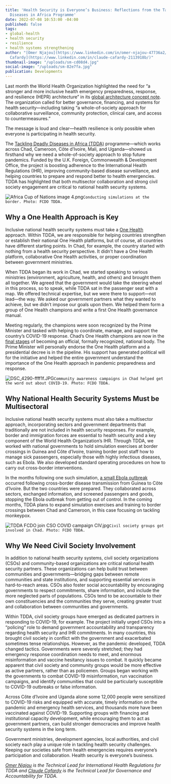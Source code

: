 ```yaml
---
title: 'Health Security is Everyone’s Business: Reflections from the Tackling Deadly
  Diseases in Africa Programme'
date: 2022-07-08 10:53:00 -04:00
published: false
tags:
- global-health
- health security
- resilience
- health systems strengthening
author: "[Omer Njajou](https://www.linkedin.com/in/omer-njajou-47736a2/) and [Claude
  Cafardy](https://www.linkedin.com/in/claude-cafardy-2113918b/)"
thumbnail-image: "/uploads/sm-cd08d4.jpg"
social-image: "/uploads/sm-82e7fa.jpg"
publication: Developments
---
```


Last month the World Health Organization highlighted the need for “a stronger and more inclusive health emergency preparedness, response, and resilience (HEPR) architecture” in its [global architecture concept note](https://cdn.who.int/media/docs/default-source/emergency-preparedness/20220324_wha-hepr-concept-note_final-for-publishing.pdf?sfvrsn=cffd8e98_11&download=true). The organization called for better governance, financing, and systems for health security—including taking “a whole-of-society approach for collaborative surveillance, community protection, clinical care, and access to countermeasures.” 

The message is loud and clear—health resilience is only possible when everyone is participating in health security. 





The [Tackling Deadly Diseases in Africa (TDDA)](https://www.dai.com/our-work/projects/africa-tackling-deadly-diseases-in-africa-program) programme—which works across Chad, Cameroon, Côte d’Ivoire, Mali, and Uganda—showed us firsthand why we need a whole-of-society approach to stop future pandemics. Funded by the U.K. Foreign, Commonwealth & Development Office, the project is boosting adherence to the International Health Regulations (IHR), improving community-based disease surveillance, and helping countries to prepare and respond better to health emergencies. TDDA has highlighted that both multisector collaboration and strong civil society engagement are critical to national health security systems.

![Africa Cup of Nations image 4.png](/uploads/Africa%20Cup%20of%20Nations%20image%204.png)`Conducting simulations at the border. Photo: FCDO TDDA.`

## Why a One Health Approach is Key

Inclusive national health security systems must take a [One Health](https://dai-global-developments.com/articles/q-and-a-how-the-one-health-approach-is-evolving-more-sustainably-and-inclusively) approach. Within TDDA, we are responsible for helping countries strengthen or establish their national One Health platforms, but of course, all countries have different starting points. In Chad, for example, the country started with nothing from a health security perspective. It didn’t have a One Health platform, collaborative One Health activities, or proper coordination between government ministries.

When TDDA began its work in Chad, we started speaking to various ministries (environment, agriculture, health, and others) and brought them all together. We agreed that the government would take the steering wheel in this process, so to speak, while TDDA sat in the passenger seat with a map. We offered technical expertise, but we were there to support—not lead—the way. We asked our government partners what they wanted to achieve, but we didn’t impose our goals upon them. We helped them form a group of One Health champions and write a first One Health governance manual.
 
Meeting regularly, the champions were soon recognized by the Prime Minister and tasked with helping to coordinate, manage, and support the country’s COVID-19 response. Chad’s One Health champions are now in the [final stages](https://100f161e-3021-410f-a63a-b5852e300315.usrfiles.com/ugd/100f16_6a4338a64dc54d7cb2c2b12460fa8acf.pdf) of becoming an official, formally recognized, national body. The Prime Minister will personally endorse the One Health platform and a presidential decree is in the pipeline. His support has generated political will for the initiative and helped the entire government understand the importance of the One Health approach in pandemic preparedness and response. 

![DSC_4290-ffff1f.JPG](/uploads/DSC_4290-ffff1f.JPG)`Community awareness campaigns in Chad helped get the word out about COVID-19. Photo: FCDO TDDA.`

## Why National Health Security Systems Must be Multisectoral

Inclusive national health security systems must also take a multisector approach, incorporating sectors and government departments that traditionally are not included in health security responses. For example, border and immigration forces are essential to health security and a key component of the World Health Organization’s IHR. Through TDDA, we worked with national governments to hold simulation exercises at border crossings in Guinea and Côte d’Ivoire, training border post staff how to manage sick passengers, especially those with highly infectious diseases, such as Ebola. We also developed standard operating procedures on how to carry out cross-border interventions. 

In the months following one such simulation, [a small Ebola outbreak](https://www.reuters.com/world/africa/ivory-coast-begin-ebola-vaccinations-after-case-confirmed-abidjan-2021-08-16/) occurred following cross-border disease transmission from Guinea to Côte d’Ivoire. But the two countries were prepared. They collaborated across sectors, exchanged information, and screened passengers and goods, stopping the Ebola outbreak from getting out of control. In the coming months, TDDA plans to expand simulation exercises and training to border crossings between Chad and Cameroon, in this case focusing on tackling monkeypox. 

![TDDA FCDO join CSO COVID campaign CIV.jpg](/uploads/TDDA%20FCDO%20join%20CSO%20COVID%20campaign%20CIV.jpg)`Civil society groups got involved in Chad. Photo: FCDO TDDA.`

## Why We Need Civil Society Involvement 

In addition to national health security systems, civil society organizations (CSOs) and community-based organizations are critical national health security partners. These organizations can help build trust between communities and governments—bridging gaps between remote communities and state institutions, and supporting essential services in hard-to-reach areas. CSOs also foster social accountability by encouraging governments to respect commitments, share information, and include the more neglected parts of populations. CSOs tend to be accountable to their own constituencies and the communities they serve, creating greater trust and collaboration between communities and governments. 

Within TDDA, civil society groups have emerged as dedicated partners in responding to COVID-19, for example. The project initially urged CSOs into a “policing” role to demand government accountability and transparency regarding health security and IHR commitments. In many countries, this brought civil society in conflict with the government and exacerbated sometimes tense relationships. However, as the pandemic developed, TDDA changed tactics. Governments were severely stretched; they had emergency response coordination needs to meet, and enormous misinformation and vaccine hesitancy issues to combat. It quickly became apparent that civil society and community groups would be more effective as active partners, rather than as policemen. Groups began working with the governments to combat COVID-19 misinformation, run vaccination campaigns, and identify communities that could be particularly susceptible to COVID-19 outbreaks or false information. 

Across Côte d’Ivoire and Uganda alone some 12,000 people were sensitized to COVID-19 risks and equipped with accurate, timely information on the pandemic and emergency health services, and thousands more have been vaccinated against COVID-19. Supporting groups with financing and institutional capacity development, while encouraging them to act as government partners, can build stronger democracies and improve health security systems in the long term. 

Government ministries, development agencies, local authorities, and civil society each play a unique role in tackling health security challenges. Keeping our societies safe from health emergencies requires everyone’s participation and collaboration. Health security is everyone’s business. 

*[Omer Njajou](https://www.linkedin.com/in/omer-njajou-47736a2/) is the Technical Lead for International Health Regulations for TDDA and [Claude Cafardy](https://www.linkedin.com/in/claude-cafardy-2113918b/) is the Technical Lead for Governance and Accountability for TDDA.*